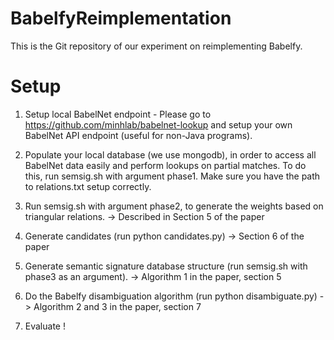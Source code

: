 # BabelfyReimplementation

This is the Git repository of our experiment on reimplementing Babelfy.

Setup
======

1. Setup local BabelNet endpoint - Please go to https://github.com/minhlab/babelnet-lookup and setup your own BabelNet API endpoint (useful for non-Java programs).

2. Populate your local database (we use mongodb), in order to access all BabelNet data easily and perform lookups on partial matches. To do this, run semsig.sh with argument phase1. Make sure you have the path to relations.txt setup correctly.

3. Run semsig.sh with argument phase2, to generate the weights based on triangular relations. -> Described in Section 5 of the paper
 
3. Generate candidates (run python candidates.py) -> Section 6 of the paper
 
4. Generate semantic signature database structure (run semsig.sh with phase3 as an argument). -> Algorithm 1 in the paper, section 5

5. Do the Babelfy disambiguation algorithm (run python disambiguate.py) -> Algorithm 2 and 3 in the paper, section 7

6. Evaluate !
